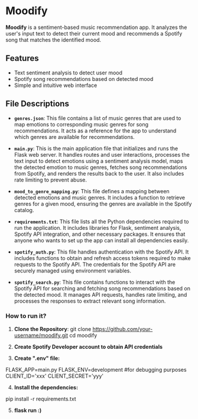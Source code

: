 # Moodify

**Moodify** is a sentiment-based music recommendation app. It analyzes the user's input text to detect their current mood and recommends a Spotify song that matches the identified mood. 

## Features

- Text sentiment analysis to detect user mood
- Spotify song recommendations based on detected mood
- Simple and intuitive web interface

## File Descriptions

- **`genres.json`**: This file contains a list of music genres that are used to map emotions to corresponding music genres for song recommendations. It acts as a reference for the app to understand which genres are available for recommendations.

- **`main.py`**: This is the main application file that initializes and runs the Flask web server. It handles routes and user interactions, processes the text input to detect emotions using a sentiment analysis model, maps the detected emotion to music genres, fetches song recommendations from Spotify, and renders the results back to the user. It also includes rate limiting to prevent abuse.

- **`mood_to_genre_mapping.py`**: This file defines a mapping between detected emotions and music genres. It includes a function to retrieve genres for a given mood, ensuring the genres are available in the Spotify catalog.

- **`requirements.txt`**: This file lists all the Python dependencies required to run the application. It includes libraries for Flask, sentiment analysis, Spotify API integration, and other necessary packages. It ensures that anyone who wants to set up the app can install all dependencies easily.

- **`spotify_auth.py`**: This file handles authentication with the Spotify API. It includes functions to obtain and refresh access tokens required to make requests to the Spotify API. The credentials for the Spotify API are securely managed using environment variables.

- **`spotify_search.py`**: This file contains functions to interact with the Spotify API for searching and fetching song recommendations based on the detected mood. It manages API requests, handles rate limiting, and processes the responses to extract relevant song information.

### How to run it?

1. **Clone the Repository**:
git clone https://github.com/your-username/moodify.git
cd moodify

2. **Create Spotify Developer account to obtain API credentials**

3. **Create ".env" file:**

FLASK_APP=main.py
FLASK_ENV=development #for debugging purposes
CLIENT_ID='xxx'
CLIENT_SECRET='yyy'

4. **Install the dependencies:**

pip install -r requirements.txt

5. **flask run :)**




